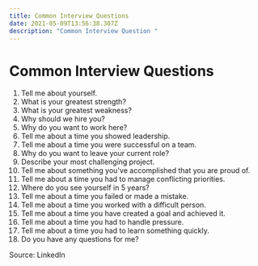 ```yaml
---
title: Common Interview Questions
date: 2021-05-09T13:56:38.307Z
description: "Common Interview Question "
---
```

# Common Interview Questions

1. Tell me about yourself.
2. What is your greatest strength?
3. What is your greatest weakness?
4. Why should we hire you?
5. Why do you want to work here?
6. Tell me about a time you showed leadership.
7. Tell me about a time you were successful on a team.
8. Why do you want to leave your current role?
9. Describe your most challenging project.
10. Tell me about something you've accomplished that you are proud of.
11. Tell me about a time you had to manage conflicting priorities.
12. Where do you see yourself in 5 years?
13. Tell me about a time you failed or made a mistake.
14. Tell me about a time you worked with a difficult person.
15. Tell me about a time you have created a goal and achieved it.
16. Tell me about a time you had to handle pressure.
17. Tell me about a time you had to learn something quickly.
18. Do you have any questions for me?



Source: LinkedIn